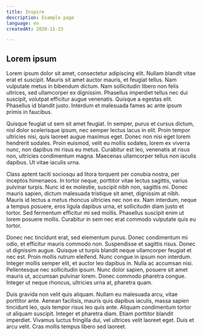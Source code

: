 ```yaml
---
title: Inspire
description: Example page
language: en
createdAt: 2020-11-23

---
```

## Lorem ipsum

Lorem ipsum dolor sit amet, consectetur adipiscing elit. Nullam blandit vitae erat et suscipit. Mauris sit amet auctor mauris, et feugiat tellus. Nam vulputate metus in bibendum dictum. Nam sollicitudin libero non felis ultrices, sed ullamcorper ex dignissim. Phasellus imperdiet tellus nec dui suscipit, volutpat efficitur augue venenatis. Quisque a egestas elit. Phasellus id blandit justo. Interdum et malesuada fames ac ante ipsum primis in faucibus.

Quisque feugiat ut sem sit amet feugiat. In semper, purus et cursus dictum, nisl dolor scelerisque ipsum, nec semper lectus lacus in elit. Proin tempor ultricies nisi, quis laoreet augue maximus eget. Donec non nisi eget lorem hendrerit sodales. Proin euismod, velit eu mollis sodales, lorem ex viverra nunc, non dapibus mi risus eu metus. Curabitur est leo, venenatis at risus non, ultricies condimentum magna. Maecenas ullamcorper tellus non iaculis dapibus. Ut vitae iaculis urna.

Class aptent taciti sociosqu ad litora torquent per conubia nostra, per inceptos himenaeos. In tortor neque, porttitor vitae lectus sagittis, varius pulvinar turpis. Nunc id ex molestie, suscipit nibh non, sagittis mi. Donec mauris sapien, dictum malesuada tristique sit amet, dignissim at nibh. Mauris id lectus a metus rhoncus ultricies nec non ex. Nam interdum, neque a tempus posuere, eros ligula dapibus urna, et sollicitudin diam justo et tortor. Sed fermentum efficitur mi sed mollis. Phasellus suscipit enim ut lorem posuere mollis. Curabitur in sem nec erat commodo vulputate quis eu tortor.

Donec nec tincidunt erat, sed elementum purus. Donec condimentum mi odio, et efficitur mauris commodo non. Suspendisse et sagittis risus. Donec ut dignissim augue. Quisque ut turpis blandit neque ullamcorper feugiat et nec est. Proin mollis rutrum eleifend. Nunc congue in ipsum non interdum. Integer mollis semper elit, et auctor leo dapibus in. Nulla ac accumsan nisi. Pellentesque nec sollicitudin ipsum. Nunc dolor sapien, posuere sit amet mauris ut, accumsan pulvinar lorem. Donec commodo pharetra congue. Integer ut neque rhoncus, ultricies urna at, pharetra quam.

Duis gravida non velit quis aliquam. Nullam eu malesuada arcu, vitae porttitor ante. Aenean facilisis, mauris quis dapibus iaculis, massa sapien tincidunt leo, quis tempor risus leo quis ante. Aliquam condimentum tortor ut aliquam suscipit. Integer et pharetra diam. Etiam porttitor blandit imperdiet. Vivamus luctus fringilla dui, vel ultrices velit laoreet eget. Duis et arcu velit. Cras mollis tempus libero sed laoreet.